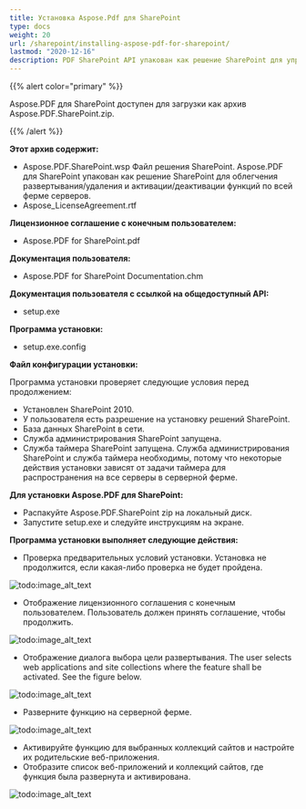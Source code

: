 ```yaml
---
title: Установка Aspose.Pdf для SharePoint
type: docs
weight: 20
url: /sharepoint/installing-aspose-pdf-for-sharepoint/
lastmod: "2020-12-16"
description: PDF SharePoint API упакован как решение SharePoint для упрощения развертывания, удаления, активации и деактивации серверной фермы.
---
```


{{% alert color="primary" %}}

Aspose.PDF для SharePoint доступен для загрузки как архив Aspose.PDF.SharePoint.zip.

{{% /alert %}}

**Этот архив содержит:**

- Aspose.PDF.SharePoint.wsp
  Файл решения SharePoint. Aspose.PDF для SharePoint упакован как решение SharePoint для облегчения развертывания/удаления и активации/деактивации функций по всей ферме серверов.
- Aspose_LicenseAgreement.rtf

**Лицензионное соглашение с конечным пользователем:**

- Aspose.PDF for SharePoint.pdf

**Документация пользователя:**

- Aspose.PDF for SharePoint Documentation.chm

**Документация пользователя с ссылкой на общедоступный API:**

- setup.exe

**Программа установки:**

- setup.exe.config

**Файл конфигурации установки:**

Программа установки проверяет следующие условия перед продолжением:


- Установлен SharePoint 2010.
- У пользователя есть разрешение на установку решений SharePoint.
- База данных SharePoint в сети.
- Служба администрирования SharePoint запущена.
- Служба таймера SharePoint запущена. Служба администрирования SharePoint и служба таймера необходимы, потому что некоторые действия установки зависят от задачи таймера для распространения на все серверы в серверной ферме.

**Для установки Aspose.PDF для SharePoint:**

- Распакуйте Aspose.PDF.SharePoint zip на локальный диск.
- Запустите setup.exe и следуйте инструкциям на экране.

**Программа установки выполняет следующие действия:**

- Проверка предварительных условий установки. Установка не продолжится, если какая-либо проверка не будет пройдена.

![todo:image_alt_text](installing-aspose-pdf-for-sharepoint_1.png)

- Отображение лицензионного соглашения с конечным пользователем. Пользователь должен принять соглашение, чтобы продолжить.

![todo:image_alt_text](installing-aspose-pdf-for-sharepoint_2.png)

- Отображение диалога выбора цели развертывания.
 The user selects web applications and site collections where the feature shall be activated. See the figure below.

![todo:image_alt_text](installing-aspose-pdf-for-sharepoint_3.png)



- Разверните функцию на серверной ферме.

![todo:image_alt_text](installing-aspose-pdf-for-sharepoint_4.png)



- Активируйте функцию для выбранных коллекций сайтов и настройте их родительские веб-приложения.
- Отобразите список веб-приложений и коллекций сайтов, где функция была развернута и активирована.

![todo:image_alt_text](installing-aspose-pdf-for-sharepoint_5.png)